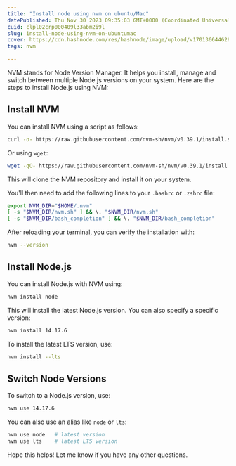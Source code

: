 ```yaml
---
title: "Install node using nvm on ubuntu/Mac"
datePublished: Thu Nov 30 2023 09:35:03 GMT+0000 (Coordinated Universal Time)
cuid: clpl02crp000409l33abm2i9l
slug: install-node-using-nvm-on-ubuntumac
cover: https://cdn.hashnode.com/res/hashnode/image/upload/v1701366446284/1872b0b7-15bc-4ed9-9fd2-a6a7a897eaaf.jpeg
tags: nvm

---
```


NVM stands for Node Version Manager. It helps you install, manage and switch between multiple Node.js versions on your system. Here are the steps to install Node.js using NVM:

## Install NVM

You can install NVM using a script as follows:

```bash
curl -o- https://raw.githubusercontent.com/nvm-sh/nvm/v0.39.1/install.sh | bash
```

Or using `wget`:

```bash
wget -qO- https://raw.githubusercontent.com/nvm-sh/nvm/v0.39.1/install.sh | bash
```

This will clone the NVM repository and install it on your system.

You'll then need to add the following lines to your `.bashrc` or `.zshrc` file:

```bash
export NVM_DIR="$HOME/.nvm"
[ -s "$NVM_DIR/nvm.sh" ] && \. "$NVM_DIR/nvm.sh"  
[ -s "$NVM_DIR/bash_completion" ] && \. "$NVM_DIR/bash_completion"
```

After reloading your terminal, you can verify the installation with:

```bash
nvm --version
```

## Install Node.js

You can install Node.js with NVM using:

```bash
nvm install node
```

This will install the latest Node.js version. You can also specify a specific version:

```bash
nvm install 14.17.6
```

To install the latest LTS version, use:

```bash
nvm install --lts
```

## Switch Node Versions

To switch to a Node.js version, use:

```bash
nvm use 14.17.6
```

You can also use an alias like `node` or `lts`:

```bash
nvm use node   # latest version
nvm use lts    # latest LTS version
```

Hope this helps! Let me know if you have any other questions.